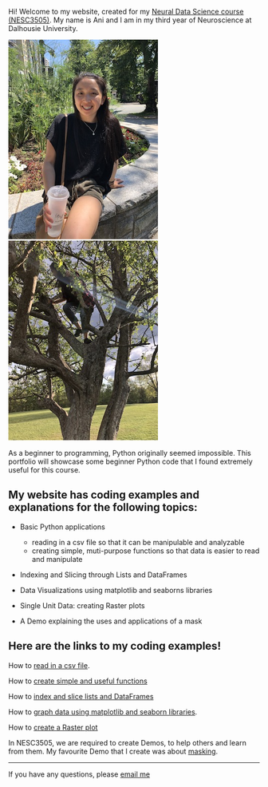 Hi! Welcome to my website, created for my [Neural Data Science course (NESC3505)](https://dalpsychneuro.github.io/NESC_3505/). My name is Ani and I am in my third year of Neuroscience at Dalhousie University.

![jpeg](me.jpeg) ![jpeg](me_t.jpeg)

As a beginner to programming, Python originally seemed impossible. This portfolio will showcase some beginner Python code that I found extremely useful for this course.

## My website has coding examples and explanations for the following topics:

- Basic Python applications
  - reading in a csv file so that it can be manipulable and analyzable
  - creating simple, muti-purpose functions so that data is easier to read and manipulate
  
- Indexing and Slicing through Lists and DataFrames

- Data Visualizations using matplotlib and seaborns libraries

- Single Unit Data: creating Raster plots

- A Demo explaining the uses and applications of a mask

## Here are the links to my coding examples!

How to [read in a csv file](reading_in_csv.md).

How to [create simple and useful functions](creating_functions.md) 

How to [index and slice lists and DataFrames](indexing_slicing.md)

How to [graph data using matplotlib and seaborn libraries](matplotlib_seaborn.md).

How to [create a Raster plot](raster_plot.md)

In NESC3505, we are required to create Demos, to help others and learn from them.
My favourite Demo that I create was about [masking](https://an648648.github.io/demo-5/).

---

If you have any questions, please [email me](mailto:an648648@dal.ca)


